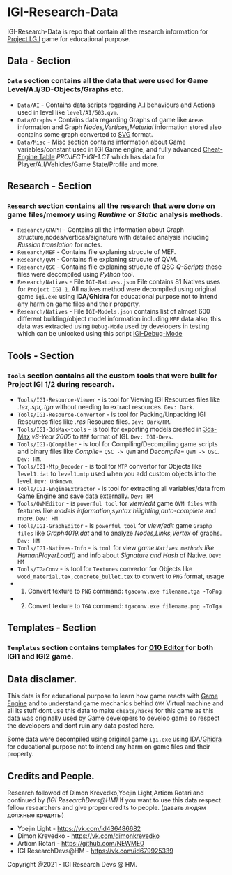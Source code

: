 # IGI-Research-Data
IGI-Research-Data is repo that contain all the research information for [Project I.G.I](https://en.wikipedia.org/wiki/Project_I.G.I.) game for educational purpose.

## Data - Section
### `Data` section contains all the data that were used for Game Level/A.I/3D-Objects/Graphs etc.
- `Data/AI` - Contains data scripts regarding A.I behaviours and Actions used in level like `level/AI/503.qvm`.
- `Data/Graphs` - Contains data regarding Graphs of game like `Areas` information and Graph _Nodes,Vertices,Material_ information stored also contains some graph converted to [SVG](https://en.wikipedia.org/wiki/Scalable_Vector_Graphics) format.
- `Data/Misc` - Misc section contains information about Game variables/constant used in IGI Game engine, and fully advanced [Cheat-Engine Table](https://en.wikipedia.org/wiki/Cheat_Engine) _PROJECT-IGI-1.CT_ 
which has data for Player/A.I/Vehicles/Game State/Profile and more.

## Research - Section
### `Research` section contains all the research that were done on game files/memory using _Runtime_ or _Static_ analysis methods.
- `Research/GRAPH` - Contains all the information about Graph structure,nodes/vertices/signature with detailed analysis including _Russian translation_ for notes.
- `Research/MEF` - Contains file explaning strucute of MEF.
- `Research/QVM` - Contains file explaning strucute of QVM.
- `Research/QSC` - Contains file explaning strucute of QSC _Q-Scripts_ these files were decompiled using *Python* tool.
- `Research/Natives` - File `IGI-Natives.json` File contains 81 Natives uses for `Project IGI 1`.
  All natives method were decompiled using original game `igi.exe` using **IDA/Ghidra** for educational purpose not to intend any harm on game files and their property.
- `Research/Natives` - File `IGI-Models.json` contains list of almost 600 different building/object model information including `MEF` data also, this data was extracted using `Debug-Mode` used by developers in testing which can be unlocked using this script [IGI-Debug-Mode](https://gist.github.com/haseeb-heaven/721d82fccc8de3e6da95cfa609230cea) </br>

## Tools - Section
### `Tools` section contains all the custom tools that were built for Project IGI 1/2 during research.
- `Tools/IGI-Resource-Viewer` - is tool for Viewing IGI Resources files like _.tex,.spr,.tga_ without needing to extract resources. `Dev: Dark`.
- `Tools/IGI-Resource-Convertor` - is tool for Packing/Unpacking IGI Resources files like _.res_ Resource files. `Dev: Dark/HM`.
- `Tools/IGI-3dsMax-tools` - is tool for exporting models created in [3ds-Max](https://en.wikipedia.org/wiki/Autodesk_3ds_Max) _v8-Year 2005_ to `MEF` format of IGI. `Dev: IGI-Devs`.
- `Tools/IGI-QCompiler` - is tool for Compiling/Decompiling game scripts and binary files like _Compile_= `QSC -> QVM` and _Decompile_= `QVM -> QSC`. `Dev: HM`.
- `Tools/IGI-Mtp_Decoder` - is tool for `MTP` convertor for Objects like `level1.dat` to `level1.mtp` used when you add custom objects into the level. `Dev: Unknown`.
- `Tools/IGI-EngineExtractor` - is tool for extracting all variables/data from [Game Engine](https://en.wikipedia.org/wiki/Game_engine) and save data externally. `Dev: HM`
- `Tools/QVMEditor` - is `powerful tool` for _view/edit_ game `QVM files` with features like _models information,syntax hilighting,auto-complete_ and more. `Dev: HM`
- `Tools/IGI-GraphEditor` - is `powerful tool` for _view/edit_ game `Graphp files` like _Graph4019.dat_ and to analyze _Nodes,Links,Vertex_ of graphs. `Dev: HM`
- `Tools/IGI-Natives-Info` - is `tool` for view _game `Natives methods` like HumanPlayerLoad()_ and info about _Signature and Hash_ of Native. `Dev: HM`
- `Tools/TGaConv` - is tool for `Textures` convertor for Objects like `wood_material.tex,concrete_bullet.tex` to convert to `PNG` format,
usage 
- 1. Convert texture to `PNG` command: `tgaconv.exe filename.tga -ToPng`
- 2. Convert texture to `TGA` command: `tgaconv.exe filename.png -ToTga`

## Templates - Section
### `Templates` section contains templates for [010 Editor](https://www.sweetscape.com/010editor/) for both IGI1 and IGI2 game.

## Data disclamer.
This data is for educational purpose to learn how game reacts with [Game Engine](https://en.wikipedia.org/wiki/Game_engine) and to understand game mechanics behind `QVM` Virtual machine and all its stuff dont use this data to make `cheats/hacks` for this game as this data was originally used by Game developers to develop game so respect the developers and dont ruin any data posted here.

Some data were decompiled using original game `igi.exe` using [IDA](https://hex-rays.com/ida-pro/)/[Ghidra](https://ghidra-sre.org/) for educational purpose not to intend any harm on game files and their property.

## Credits and People.
Research followed of Dimon Krevedko,Yoejin Light,Artiom Rotari and continued by _(IGI ResearchDevs@HM)_
If you want to use this data respect fellow researchers and give proper credits to people. (давать людям должные кредиты)
- Yoejin Light - https://vk.com/id436486682 </br>
- Dimon Krevedko - https://vk.com/dimonkrevedko </br>
- Artiom Rotari - https://github.com/NEWME0 </br>
- IGI ResearchDevs@HM - https://vk.com/id679925339 </br>

Copyright @2021 - IGI Research Devs @ HM.
